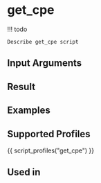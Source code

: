 

# get_cpe

<!-- prettier-ignore -->
!!! todo

    Describe get_cpe script

## Input Arguments

## Result

## Examples

## Supported Profiles

{{ script_profiles("get_cpe") }}

## Used in
